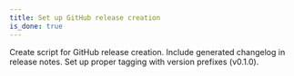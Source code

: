 ```yaml
---
title: Set up GitHub release creation
is_done: true
---
```


Create script for GitHub release creation. Include generated changelog in release notes. Set up proper tagging with version prefixes (v0.1.0).
